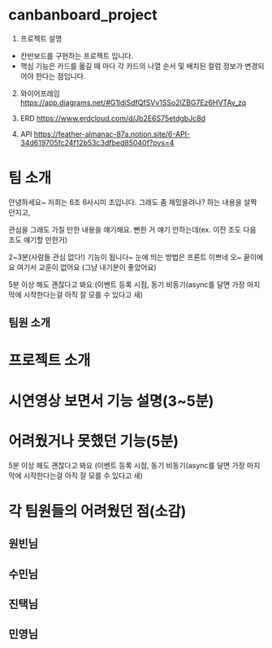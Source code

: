 # canbanboard_project

1. 프로젝트 설명

- 칸반보드를 구현하는 프로젝트 입니다.
- 핵심 기능은 카드를 옮길 때 마다 각 카드의 나열 순서 및 배치된 컬럼 정보가 변경되어야 한다는 점입니다.

2. 와이어프레임
   https://app.diagrams.net/#G1ldiSdfQfSVv1SSo2lZBG7Ez6HVTAv_zq

3. ERD
   https://www.erdcloud.com/d/Jb2E6S75etdgbJc8d

4. API
   https://feather-almanac-87a.notion.site/6-API-34d619705fc24f12b53c3dfbed85040f?pvs=4



# 팀 소개
안녕하세요~ 저희는 6조 6사시미 조입니다.
그래도 좀 재밌을려나? 하는 내용을 살짝 던지고,

관심을 그래도 가질 만한 내용을 얘기해요.
뻔한 거 얘기 안하는데(ex. 이전 조도 다음 조도 얘기할 만한거)

2~3분(사람들 관심 없다!) 기능이 됩니다~ 눈에 띄는 방법은 프론트 이쁘네 오~ 끝이에요 여기서 교훈이 없어요 (그냥 내기분이 좋았어요)

5분 이상 해도 괜찮다고 봐요 (이벤트 등록 시점, 동기 비동기(async를 달면 가장 마지막에 시작한다는걸 아직 잘 모를 수 있다고 새)


## 팀원 소개

# 프로젝트 소개

# 시연영상 보면서 기능 설명(3~5분)

# 어려웠거나 못했던 기능(5분)
5분 이상 해도 괜찮다고 봐요 (이벤트 등록 시점, 동기 비동기(async를 달면 가장 마지막에 시작한다는걸 아직 잘 모를 수 있다고 새)

# 각 팀원들의 어려웠던 점(소감)
## 원빈님

## 수민님

## 진택님

## 민영님